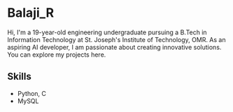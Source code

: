 # Balaji_R

Hi, I'm a 19-year-old engineering undergraduate pursuing a B.Tech in Information Technology at St. Joseph's Institute of Technology, OMR. As an aspiring AI developer, I am passionate about creating innovative solutions. You can explore my projects here.

## Skills
+ Python, C
+ MySQL
